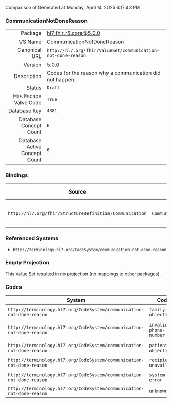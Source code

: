 Comparison of 
Generated at Monday, April 14, 2025 6:17:43 PM

### CommunicationNotDoneReason

|      |     |
| ---: | --- |
| Package | hl7.fhir.r5.core@5.0.0 |
| VS Name | CommunicationNotDoneReason |
| Canonical URL | `http://hl7.org/fhir/ValueSet/communication-not-done-reason` |
| Version | 5.0.0 |
| Description | Codes for the reason why a communication did not happen. |
| Status | `Draft` |
| Has Escape Valve Code | `True` |
| Database Key | `4381` |
| Database Concept Count | `6` |
| Database Active Concept Count | `6` |
### Bindings

| Source | Element | Binding | Strength | Element Short |
| ------ | ------- | ------- | -------- | ------------- |
| `http://hl7.org/fhir/StructureDefinition/Communication` | `Communication.statusReason` | `http://hl7.org/fhir/ValueSet/communication-not-done-reason` | `Example` | Reason for current status |

### Referenced Systems

* `http://terminology.hl7.org/CodeSystem/communication-not-done-reason`
### Empty Projection

This Value Set resulted in no projection (no mappings to other packages).

### Codes

| System | Code | Display |
| ------ | ---- | ------- |
| `http://terminology.hl7.org/CodeSystem/communication-not-done-reason` | `family-objection` | Family Objection |
| `http://terminology.hl7.org/CodeSystem/communication-not-done-reason` | `invalid-phone-number` | Invalid Phone Number |
| `http://terminology.hl7.org/CodeSystem/communication-not-done-reason` | `patient-objection` | Patient Objection |
| `http://terminology.hl7.org/CodeSystem/communication-not-done-reason` | `recipient-unavailable` | Recipient Unavailable |
| `http://terminology.hl7.org/CodeSystem/communication-not-done-reason` | `system-error` | System Error |
| `http://terminology.hl7.org/CodeSystem/communication-not-done-reason` | `unknown` | Unknown |
